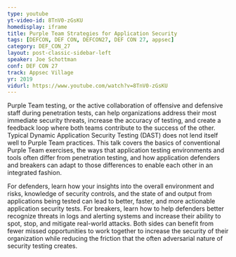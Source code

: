 ```yaml
---
type: youtube
yt-video-id: 8TnV0-zGsKU
homedisplay: iframe
title: Purple Team Strategies for Application Security
tags: [DEFCON, DEF CON, DEFCON27, DEF CON 27, appsec]
category: DEF_CON_27
layout: post-classic-sidebar-left
speaker: Joe Schottman
conf: DEF CON 27
track: Appsec Village
yr: 2019
vidurl: https://www.youtube.com/watch?v=8TnV0-zGsKU
---
```

Purple Team testing, or the active collaboration of offensive and defensive staff during penetration tests, can help organizations address their most immediate security threats, increase the accuracy of testing, and create a feedback loop where both teams contribute to the success of the other. Typical Dynamic Application Security Testing (DAST) does not lend itself well to Purple Team practices. This talk covers the basics of conventional Purple Team exercises, the ways that application testing environments and tools often differ from penetration testing, and how application defenders and breakers can adapt to those differences to enable each other in an integrated fashion.

For defenders, learn how your insights into the overall environment and risks, knowledge of security controls, and the state of and output from applications being tested can lead to better, faster, and more actionable application security tests. For breakers, learn how to help defenders better recognize threats in logs and alerting systems and increase their ability to spot, stop, and mitigate real-world attacks. Both sides can benefit from fewer missed opportunities to work together to increase the security of their organization while reducing the friction that the often adversarial nature of security testing creates.